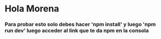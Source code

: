 # Hola Morena

### Para probar esto solo debes hacer 'npm install' y luego 'npm run dev' luego acceder al link que te da npm en la consola
